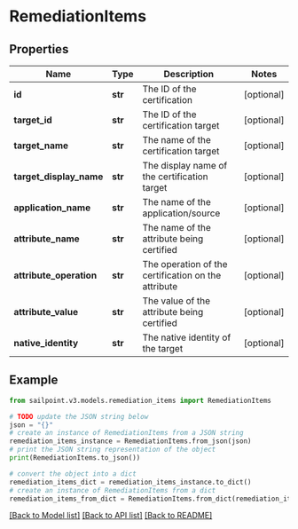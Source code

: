 # RemediationItems


## Properties

Name | Type | Description | Notes
------------ | ------------- | ------------- | -------------
**id** | **str** | The ID of the certification | [optional] 
**target_id** | **str** | The ID of the certification target | [optional] 
**target_name** | **str** | The name of the certification target | [optional] 
**target_display_name** | **str** | The display name of the certification target | [optional] 
**application_name** | **str** | The name of the application/source | [optional] 
**attribute_name** | **str** | The name of the attribute being certified | [optional] 
**attribute_operation** | **str** | The operation of the certification on the attribute | [optional] 
**attribute_value** | **str** | The value of the attribute being certified | [optional] 
**native_identity** | **str** | The native identity of the target | [optional] 

## Example

```python
from sailpoint.v3.models.remediation_items import RemediationItems

# TODO update the JSON string below
json = "{}"
# create an instance of RemediationItems from a JSON string
remediation_items_instance = RemediationItems.from_json(json)
# print the JSON string representation of the object
print(RemediationItems.to_json())

# convert the object into a dict
remediation_items_dict = remediation_items_instance.to_dict()
# create an instance of RemediationItems from a dict
remediation_items_from_dict = RemediationItems.from_dict(remediation_items_dict)
```
[[Back to Model list]](../README.md#documentation-for-models) [[Back to API list]](../README.md#documentation-for-api-endpoints) [[Back to README]](../README.md)


